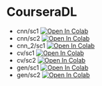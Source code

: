# CourseraDL

- cnn/sc1 [![Open In Colab](https://colab.research.google.com/assets/colab-badge.svg)](https://colab.research.google.com/github/hushchyn-mikhail/CourseraDL/blob/main/cnn/screencast_1/image_convolution.ipynb)
- cnn/sc2 [![Open In Colab](https://colab.research.google.com/assets/colab-badge.svg)](https://colab.research.google.com/github/hushchyn-mikhail/CourseraDL/blob/main/cnn/screencast_2/regularization.ipynb)
- cnn_2/sc1 [![Open In Colab](https://colab.research.google.com/assets/colab-badge.svg)](https://colab.research.google.com/github/hushchyn-mikhail/CourseraDL/blob/main/cnn_2/screencast_1/style_transfer.ipynb)
- cv/sc1 [![Open In Colab](https://colab.research.google.com/assets/colab-badge.svg)](https://colab.research.google.com/github/hushchyn-mikhail/CourseraDL/blob/main/cv/screencast_1/detection.ipynb)
- cv/sc2 [![Open In Colab](https://colab.research.google.com/assets/colab-badge.svg)](https://colab.research.google.com/github/hushchyn-mikhail/CourseraDL/blob/main/cv/screencast_2/segmentation.ipynb)
- gen/sc1 [![Open In Colab](https://colab.research.google.com/assets/colab-badge.svg)](https://colab.research.google.com/github/hushchyn-mikhail/CourseraDL/blob/main/gen/screencast_1/vae.ipynb)
- gen/sc2 [![Open In Colab](https://colab.research.google.com/assets/colab-badge.svg)](https://colab.research.google.com/github/hushchyn-mikhail/CourseraDL/blob/main/gen/screencast_2/nf.ipynb)
